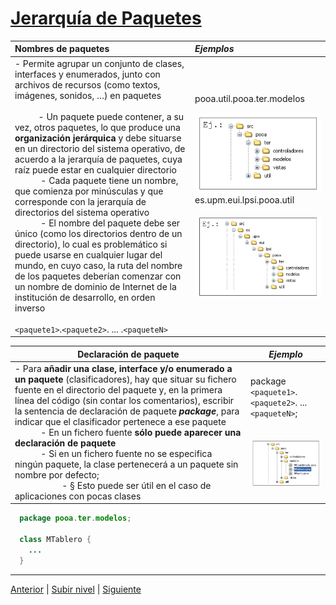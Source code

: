 # [Jerarquía de Paquetes](README.md)


| **Nombres de paquetes** | *Ejemplos* |
| :--- | :--- |
| - Permite agrupar un conjunto de clases, interfaces y enumerados, junto con archivos de recursos (como textos, imágenes, sonidos, …​) en paquetes <br> <br> &nbsp;&nbsp;&nbsp;&nbsp;&nbsp;&nbsp;&nbsp;&nbsp;&nbsp;&nbsp;- Un paquete puede contener, a su vez, otros paquetes, lo que produce una **organización jerárquica** y debe situarse en un directorio del sistema operativo, de acuerdo a la jerarquía de paquetes, cuya raíz puede estar en cualquier directorio <br> &nbsp;&nbsp;&nbsp;&nbsp;&nbsp;&nbsp;&nbsp;&nbsp;&nbsp;&nbsp; - Cada paquete tiene un nombre, que comienza por minúsculas y que corresponde con la jerarquía de directorios del sistema operativo <br> &nbsp;&nbsp;&nbsp;&nbsp;&nbsp;&nbsp;&nbsp;&nbsp;&nbsp;&nbsp; - El nombre del paquete debe ser único (como los directorios dentro de un directorio), lo cual es problemático si puede usarse en cualquier lugar del mundo, en cuyo caso, la ruta del nombre de los paquetes deberían comenzar con un nombre de dominio de Internet de la institución de desarrollo, en orden inverso  <br> <br> `<paquete1>`.`<paquete2>`. ... .`<paqueteN>` |  pooa.util.pooa.ter.modelos <br><br>![pooa.util.pooa.ter.modelos](/images/Ejemplo.png)  es.upm.eui.lpsi.pooa.util <br><br> ![es.upm.eui.lpsi.pooa.util](/images/Ejemplo2.png) |


| **Declaración de paquete** | *Ejemplo* |
| --- | --- |
| - Para **añadir una clase, interface y/o enumerado a un paquete** (clasificadores), hay que situar su fichero fuente en el directorio del paquete y, en la primera línea del código (sin contar los comentarios), escribir la sentencia de declaración de paquete ***package***, para indicar que el clasificador pertenece a ese paquete <br> &nbsp;&nbsp;&nbsp;&nbsp;&nbsp;&nbsp;&nbsp;&nbsp;&nbsp;&nbsp; - En un fichero fuente **sólo puede aparecer una declaración de paquete**<br> &nbsp;&nbsp;&nbsp;&nbsp;&nbsp;&nbsp;&nbsp;&nbsp;&nbsp;&nbsp; - Si en un fichero fuente no se especifica ningún paquete, la clase pertenecerá a un paquete sin nombre por defecto; <br> &nbsp;&nbsp;&nbsp;&nbsp;&nbsp;&nbsp;&nbsp;&nbsp;&nbsp;&nbsp;&nbsp;&nbsp;&nbsp;&nbsp;&nbsp;&nbsp;&nbsp;&nbsp;&nbsp;&nbsp;- § Esto puede ser útil en el caso de aplicaciones con pocas clases |  package `<paquete1>`.`<paquete2>`. ... `<paqueteN>`; &nbsp;&nbsp;&nbsp;&nbsp;&nbsp;&nbsp;&nbsp;&nbsp;&nbsp;&nbsp;&nbsp;&nbsp;&nbsp;&nbsp;&nbsp;&nbsp;<br><br> ![MTablero](/images/Ejemplo3.png)|


```java
  package pooa.ter.modelos;

  class MTablero {
    ...
  }
```

---


[Anterior](../README.md) | [Subir nivel](../README.md) | [Siguiente](../u2classifierVisibility/README.md)
